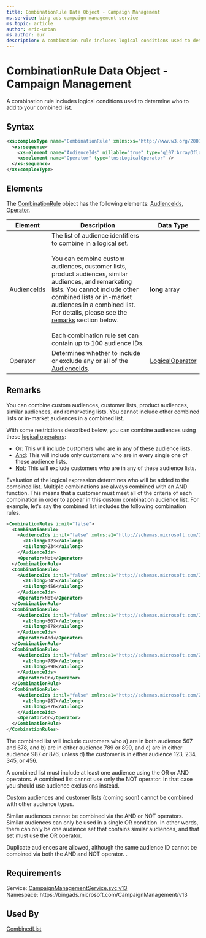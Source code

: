 ```yaml
---
title: CombinationRule Data Object - Campaign Management
ms.service: bing-ads-campaign-management-service
ms.topic: article
author: eric-urban
ms.author: eur
description: A combination rule includes logical conditions used to determine who to add to your combined list.
---
```

# CombinationRule Data Object - Campaign Management
A combination rule includes logical conditions used to determine who to add to your combined list.

## Syntax
```xml
<xs:complexType name="CombinationRule" xmlns:xs="http://www.w3.org/2001/XMLSchema">
  <xs:sequence>
    <xs:element name="AudienceIds" nillable="true" type="q107:ArrayOflong" xmlns:q107="http://schemas.microsoft.com/2003/10/Serialization/Arrays" />
    <xs:element name="Operator" type="tns:LogicalOperator" />
  </xs:sequence>
</xs:complexType>
```

## <a name="elements"></a>Elements

The [CombinationRule](combinationrule.md) object has the following elements: [AudienceIds](#audienceids), [Operator](#operator).

|Element|Description|Data Type|
|-----------|---------------|-------------|
|<a name="audienceids"></a>AudienceIds|The list of audience identifiers to combine in a logical set.<br/><br/>You can combine custom audiences, customer lists, product audiences, similar audiences, and remarketing lists. You cannot include other combined lists or in-market audiences in a combined list. For details, please see the [remarks](#remarks) section below.<br/><br/>Each combination rule set can contain up to 100 audience IDs.|**long** array|
|<a name="operator"></a>Operator|Determines whether to include or exclude any or all of the [AudienceIds](#audienceids).|[LogicalOperator](logicaloperator.md)|

## <a name="remarks"></a>Remarks
You can combine custom audiences, customer lists, product audiences, similar audiences, and remarketing lists. You cannot include other combined lists or in-market audiences in a combined list.  

With some restrictions described below, you can combine audiences using these [logical operators](logicaloperator.md):

- [Or](logicaloperator.md#or): This will include customers who are in any of these audience lists. 
- [And](logicaloperator.md#and): This will include only customers who are in every single one of these audience lists.  
- [Not](logicaloperator.md#not): This will exclude customers who are in any of these audience lists. 

Evaluation of the logical expression determines who will be added to the combined list. Multiple combinations are always combined with an AND function. This means that a customer must meet all of the criteria of each combination in order to appear in this custom combination audience list. For example, let's say the combined list includes the following combination rules. 

```xml
<CombinationRules i:nil="false">
  <CombinationRule>
    <AudienceIds i:nil="false" xmlns:a1="http://schemas.microsoft.com/2003/10/Serialization/Arrays">
      <a1:long>123</a1:long>
      <a1:long>234</a1:long>
    </AudienceIds>
    <Operator>Not</Operator>
  </CombinationRule>
  <CombinationRule>
    <AudienceIds i:nil="false" xmlns:a1="http://schemas.microsoft.com/2003/10/Serialization/Arrays">
      <a1:long>345</a1:long>
      <a1:long>456</a1:long>
    </AudienceIds>
    <Operator>Not</Operator>
  </CombinationRule>
  <CombinationRule>
    <AudienceIds i:nil="false" xmlns:a1="http://schemas.microsoft.com/2003/10/Serialization/Arrays">
      <a1:long>567</a1:long>
      <a1:long>678</a1:long>
    </AudienceIds>
    <Operator>And</Operator>
  </CombinationRule>
  <CombinationRule>
    <AudienceIds i:nil="false" xmlns:a1="http://schemas.microsoft.com/2003/10/Serialization/Arrays">
      <a1:long>789</a1:long>
      <a1:long>890</a1:long>
    </AudienceIds>
    <Operator>Or</Operator>
  </CombinationRule>
  <CombinationRule>
    <AudienceIds i:nil="false" xmlns:a1="http://schemas.microsoft.com/2003/10/Serialization/Arrays">
      <a1:long>987</a1:long>
      <a1:long>876</a1:long>
    </AudienceIds>
    <Operator>Or</Operator>
  </CombinationRule>
</CombinationRules>
```

The combined list will include customers who a) are in both audience 567 and 678, and b) are in either audience 789 or 890, and c) are in either audience 987 or 876, unless d) the customer is in either audience 123, 234, 345, or 456.  

A combined list must include at least one audience using the OR or AND operators. A combined list cannot use only the NOT operator. In that case you should use audience exclusions instead. 

Custom audiences and customer lists (coming soon) cannot be combined with other audience types. 

Similar audiences cannot be combined via the AND or NOT operators. Similar audiences can only be used in a single OR condition. In other words, there can only be one audience set that contains similar audiences, and that set must use the OR operator. 

Duplicate audiences are allowed, although the same audience ID cannot be combined via both the AND and NOT operator. .

## Requirements
Service: [CampaignManagementService.svc v13](https://campaign.api.bingads.microsoft.com/Api/Advertiser/CampaignManagement/v13/CampaignManagementService.svc)  
Namespace: https\://bingads.microsoft.com/CampaignManagement/v13  

## Used By
[CombinedList](combinedlist.md)  
